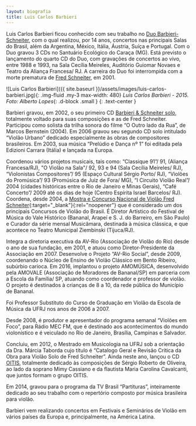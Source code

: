 ```yaml
---
layout: biografia
title: Luis Carlos Barbieri
---
```


Luis Carlos Barbieri ficou conhecido com seu trabalho no [Duo Barbieri-Schneiter](/duo-barbieri-schneiter), com o qual realizou, por 14 anos, concertos nas principais Salas do Brasil, além da Argentina, México, Itália, Áustria, Suíça e Portugal. Com o
Duo gravou 3 CDs no Santuário Ecológico do Caraça (MG). Está previsto o lançamento do quarto CD do Duo, com gravações de
concertos ao vivo, entre 1988 e 1993, na Sala Cecília Meireles, Auditório Guiomar Novaes e Teatro da Aliança Francesa/
RJ. A carreira do Duo foi interrompida com a morte prematura de [Fred Schneiter](/fred-schneiter), em 2001.

![Luis Carlos Barbieri]({{ site.baseurl }}/assets/images/luis-carlos-barbieri.jpg){: .img-fluid .my-3 max-width: 480}
*Luis Carlos Barbieri - 2015. Foto: Alberto Lopes*{: .d-block .small }
{: .text-center }

Barbieri gravou, em 2002, o seu primeiro CD [Barbieri &amp; Schneiter solo](/album/barbieri-schneiter-solo), totalmente
voltado para suas composições e as de Fred Schneiter. Participou como solista da trilha sonora do filme “O Outro lado da
Rua”, de Marcos Bernstein (2004). Em 2006 gravou seu segundo CD solo intitulado “Violão Urbano” dedicado especialmente
às obras de compositores brasileiros. Em 2003, sua música “Prelúdio e Dança nº 1” foi editada pela Edizioni Carrara (Itália) e lançada na Europa.

Coordenou vários projetos musicais, tais como: “Classique 91”/ 91, (Aliança Francesa/RJ), "O Violão na Sala"/ 92, 93 e
94 (Sala Cecília Meireles/ RJ), “Violonistas Compositores”/ 95 (Espaço Cultural Sérgio Porto/ RJ), “Violões do
Promúsica”/ 93 (Promúsica de Juiz de Fora/ MG), “I Circuito Violão Real”/ 2004 (cidades históricas entre o Rio de
Janeiro e Minas Gerais), “Café Concerto”/ 2009 até os dias de hoje (Centro Espírita Israel Barcelos/ RJ). Coordena,
desde 2004, a [Mostra e Concurso Nacional de Violão Fred Schneiter](http://www.mostrafred.com){:target="_blank"}{:rel="noopener"} que é considerado um dos principais Concursos de Violão do Brasil. É Diretor Artístico do
Festival de Música do Vale Histórico (Bananal, Arapeí e S. J. do Barreiro, em São Paulo) e Curador da série mensal
Musicâmara, destinada à música clássica, e que acontece no Teatro Municipal Ziembinski (Tijuca/RJ).

Integra a diretoria executiva da AV-Rio (Associação de Violão do Rio) desde o ano de sua fundação, em 2001, e atuou como
Diretor-Presidente da Associação em 2007. Desenvolve o Projeto “AV-Rio Social”, desde 2009, coordenando o Núcleo de
Ensino de Violão Clássico em Bento Ribeiro, subúrbio carioca. Em 2016, implantou o projeto AMOMÚSICA, desenvolvido pela
AMOVALE (Associação de Moradores de Bananal/SP) em parceria com a Escola da Família/ SP, atuando como coordenador e
professor de violão. O projeto é destinados à crianças de 8 a 10, da rede pública do Município de Bananal.

Foi Professor Substituto do Curso de Graduação em Violão da Escola de Música da UFRJ nos anos de 2006 a 2007.

Desde 2008, é produtor e apresentador do programa semanal “Violões em Foco”, para Rádio MEC FM, que é destinado aos
acontecimentos do mundo violonístico e é veiculado no Rio de Janeiro, Brasília, Campinas e Salvador.

Concluiu, em 2012, o Mestrado em Musicologia na UFRJ sob a orientação da Dra. Márcia Taborda cujo título é “Catalogo
Geral e Revisão Crítica da Obra para Violão Solo de Fred Schneiter”. Ainda neste ano, lançou o CD [OITIS](/album/oitis), totalmente dedicado às composições de Sérgio Roberto de Oliveira, ao lado da soprano Mimy Cassiano e da flautista Maria Carolina Cavalcanti, que juntos formam o grupo OITIS.

Em 2014, gravou para o programa da TV Brasil “Partituras”, inteiramente dedicado ao seu trabalho com o repertório
composto por música brasileira para violão.

Barbieri vem realizando concertos em Festivais e Seminários de Violão em vários países da Europa e, principalmente, na
América Latina.